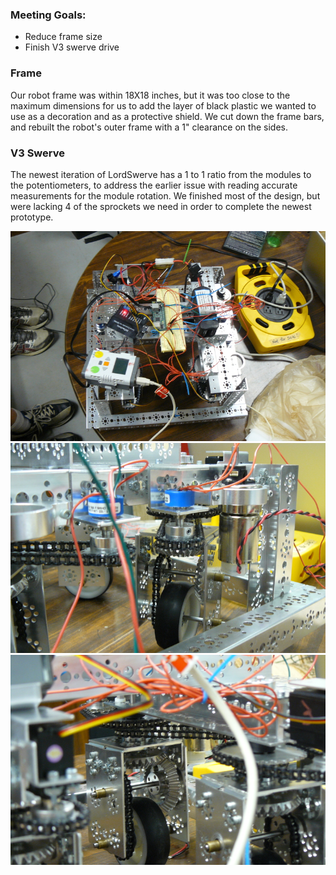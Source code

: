 ### Meeting Goals:
* Reduce frame size 
* Finish V3 swerve drive
 

### Frame 
Our robot frame was within 18X18 inches, but it was too close to the maximum dimensions for us to add the layer of black plastic we wanted to use as a decoration and as a protective shield. We cut down the frame bars, and rebuilt the robot's outer frame with a 1" clearance on the sides.

### V3 Swerve
The newest iteration of LordSwerve has a 1 to 1 ratio from the modules to the potentiometers, to address the earlier issue with reading accurate measurements for the module rotation. We finished most of the design, but were lacking 4 of the sprockets we need in order to complete the newest prototype.

![V3 LordSwerve](resources/SwerveV3.jpg)
![V3 LordSwerve](resources/V3internal.jpg)
![V3 LordSwerve](resources/V3module.jpg)